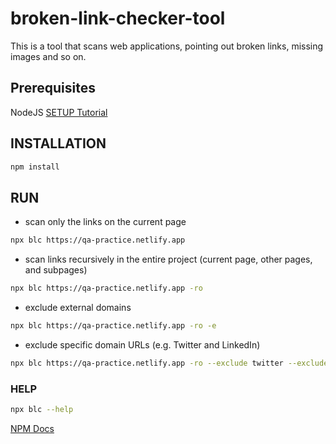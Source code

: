 # broken-link-checker-tool

This is a tool that scans web applications, pointing out broken links, missing images and so on.

## Prerequisites

NodeJS [SETUP Tutorial](https://youtu.be/j8HZpFjPPVU)

## INSTALLATION

```sh
npm install
```


## RUN

* scan only the links on the current page


```sh
npx blc https://qa-practice.netlify.app
```

* scan links recursively in the entire project (current page, other pages, and subpages)

```sh
npx blc https://qa-practice.netlify.app -ro
```


* exclude external domains

```sh
npx blc https://qa-practice.netlify.app -ro -e
```


* exclude specific domain URLs (e.g. Twitter and LinkedIn)

```sh
npx blc https://qa-practice.netlify.app -ro --exclude twitter --exclude linkedin  
```

### HELP

```sh
npx blc --help
```


[NPM Docs](https://www.npmjs.com/package/broken-link-checker)



